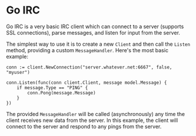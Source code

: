 # Go IRC

Go IRC is a very basic IRC client which can connect to a server (supports SSL connections), parse messages, and listen for input from the server. 

The simplest way to use it is to create a new `Client` and then call the `Listen` method, providing a custom `MessageHandler`. Here's the most basic example:

```
conn := client.NewConnection("server.whatever.net:6667", false, "myuser")

conn.Listen(func(conn client.Client, message model.Message) {
    if message.Type == "PING" {
        conn.Pong(message.Message)
    }
})
```

The provided `MessageHandler` will be called (asynchronously) any time the client receives new data from the server. In this example, the client will connect to the server and respond to any pings from the server.
